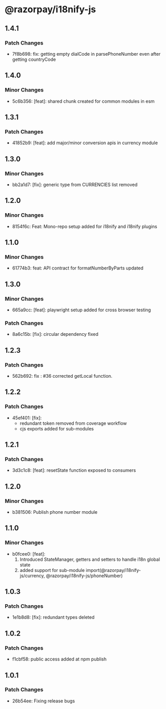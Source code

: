 # @razorpay/i18nify-js

## 1.4.1

### Patch Changes

- 7f8b698: fix: getting empty dialCode in parsePhoneNumber even after getting countryCode

## 1.4.0

### Minor Changes

- 5c6b356: [feat]: shared chunk created for common modules in esm

## 1.3.1

### Patch Changes

- 41852b9: [feat]: add major/minor conversion apis in currency module

## 1.3.0

### Minor Changes

- bb2a1d7: [fix]: generic type from CURRENCIES list removed

## 1.2.0

### Minor Changes

- 8154f6c: Feat: Mono-repo setup added for i18nify and i18nify plugins

## 1.1.0

### Minor Changes

- 61774b3: feat: API contract for formatNumberByParts updated

## 1.3.0

### Minor Changes

- 665a9cc: [feat]: playwright setup added for cross browser testing

### Patch Changes

- 8a6c15b: [fix]: circular dependency fixed

## 1.2.3

### Patch Changes

- 562b692: fix : #36 corrected getLocal function.

## 1.2.2

### Patch Changes

- 45ef401: [fix]:
  - redundant token removed from coverage workflow
  - cjs exports added for sub-modules

## 1.2.1

### Patch Changes

- 3d3c1c8: [feat]: resetState function exposed to consumers

## 1.2.0

### Minor Changes

- b381506: Publish phone number module

## 1.1.0

### Minor Changes

- b0fcee0: [feat]:
  1. Introduced StateManager, getters and setters to handle i18n global state
  2. added support for sub-module import(@razorpay/i18nify-js/currency, @razorpay/i18nify-js/phoneNumber)

## 1.0.3

### Patch Changes

- 1e1b8d8: [fix]: redundant types deleted

## 1.0.2

### Patch Changes

- f1cbf58: public access added at npm publish

## 1.0.1

### Patch Changes

- 26b54ee: Fixing release bugs
